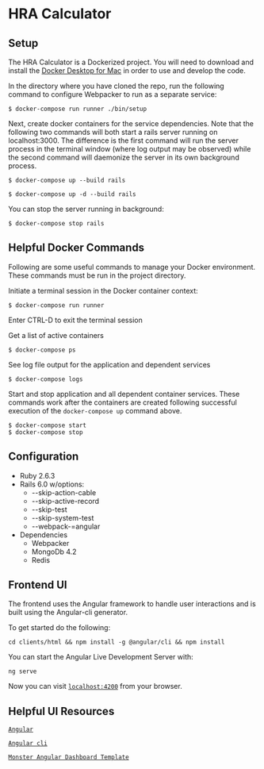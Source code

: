 # HRA Calculator


## Setup
The HRA Calculator is a Dockerized project.  You will need to download and install the [Docker Desktop for Mac](https://docs.docker.com/docker-for-mac/install/) in order to use and develop the code.

In the directory where you have cloned the repo, run the following command to configure Webpacker to run as a separate service:

```
$ docker-compose run runner ./bin/setup
```

Next, create docker containers for the service dependencies.  Note that the following two commands will both start a rails server running on localhost:3000.  The difference is the first command will run the server process in the terminal window (where log output may be observed) while the second command will daemonize the server in its own background process.  

```
$ docker-compose up --build rails
```

```
$ docker-compose up -d --build rails
```

You can stop the server running in background:

```
$ docker-compose stop rails
```

## Helpful Docker Commands

Following are some useful commands to manage your Docker environment.  These commands must be run in the project directory.


Initiate a terminal session in the Docker container context:

```
$ docker-compose run runner
```

Enter CTRL-D to exit the terminal session

Get a list of active containers

```
$ docker-compose ps
```

See log file output for the application and dependent services

```
$ docker-compose logs
```

Start and stop application and all dependent container services.  These commands work after the containers are created following successful execution of the ```docker-compose up``` command above.

```
$ docker-compose start
$ docker-compose stop
```


## Configuration

* Ruby 2.6.3
* Rails 6.0 w/options:
  * --skip-action-cable
  * --skip-active-record
  * --skip-test
  * --skip-system-test
  * --webpack-=angular
* Dependencies
  *  Webpacker
  *  MongoDb 4.2
  *  Redis

## Frontend UI

  The frontend uses the Angular framework to handle user interactions and is built using the Angular-cli generator.

  To get started do the following:

  ```
  cd clients/html && npm install -g @angular/cli && npm install
  ```

  You can start the Angular Live Development Server with:

  ```
  ng serve
  ```

  Now you can visit [`localhost:4200`](http://localhost:4200) from your browser.

## Helpful UI Resources

  [`Angular`](https://angular.io/)

  [`Angular cli`](https://cli.angular.io/)

  [`Monster Angular Dashboard Template`](https://www.wrappixel.com/demos/angular-admin-templates/monster-angular/docs/documentation.html)
